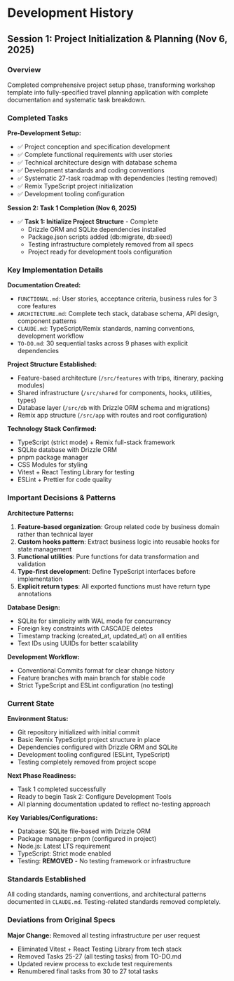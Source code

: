 # Development History

## Session 1: Project Initialization & Planning (Nov 6, 2025)

### Overview
Completed comprehensive project setup phase, transforming workshop template into fully-specified travel planning application with complete documentation and systematic task breakdown.

### Completed Tasks
**Pre-Development Setup:**
- ✅ Project conception and specification development
- ✅ Complete functional requirements with user stories
- ✅ Technical architecture design with database schema
- ✅ Development standards and coding conventions
- ✅ Systematic 27-task roadmap with dependencies (testing removed)
- ✅ Remix TypeScript project initialization
- ✅ Development tooling configuration

**Session 2: Task 1 Completion (Nov 6, 2025)**
- ✅ **Task 1: Initialize Project Structure** - Complete
  - Drizzle ORM and SQLite dependencies installed
  - Package.json scripts added (db:migrate, db:seed)
  - Testing infrastructure completely removed from all specs
  - Project ready for development tools configuration

### Key Implementation Details

**Documentation Created:**
- `FUNCTIONAL.md`: User stories, acceptance criteria, business rules for 3 core features
- `ARCHITECTURE.md`: Complete tech stack, database schema, API design, component patterns
- `CLAUDE.md`: TypeScript/Remix standards, naming conventions, development workflow
- `TO-DO.md`: 30 sequential tasks across 9 phases with explicit dependencies

**Project Structure Established:**
- Feature-based architecture (`/src/features` with trips, itinerary, packing modules)
- Shared infrastructure (`/src/shared` for components, hooks, utilities, types)
- Database layer (`/src/db` with Drizzle ORM schema and migrations)
- Remix app structure (`/src/app` with routes and root configuration)

**Technology Stack Confirmed:**
- TypeScript (strict mode) + Remix full-stack framework
- SQLite database with Drizzle ORM
- pnpm package manager
- CSS Modules for styling
- Vitest + React Testing Library for testing
- ESLint + Prettier for code quality

### Important Decisions & Patterns

**Architecture Patterns:**
1. **Feature-based organization**: Group related code by business domain rather than technical layer
2. **Custom hooks pattern**: Extract business logic into reusable hooks for state management
3. **Functional utilities**: Pure functions for data transformation and validation
4. **Type-first development**: Define TypeScript interfaces before implementation
5. **Explicit return types**: All exported functions must have return type annotations

**Database Design:**
- SQLite for simplicity with WAL mode for concurrency
- Foreign key constraints with CASCADE deletes
- Timestamp tracking (created_at, updated_at) on all entities
- Text IDs using UUIDs for better scalability

**Development Workflow:**
- Conventional Commits format for clear change history
- Feature branches with main branch for stable code
- Strict TypeScript and ESLint configuration (no testing)

### Current State

**Environment Status:**
- Git repository initialized with initial commit
- Basic Remix TypeScript project structure in place
- Dependencies configured with Drizzle ORM and SQLite
- Development tooling configured (ESLint, TypeScript)
- Testing completely removed from project scope

**Next Phase Readiness:**
- Task 1 completed successfully
- Ready to begin Task 2: Configure Development Tools
- All planning documentation updated to reflect no-testing approach

**Key Variables/Configurations:**
- Database: SQLite file-based with Drizzle ORM
- Package manager: pnpm (configured in project)
- Node.js: Latest LTS requirement
- TypeScript: Strict mode enabled
- Testing: **REMOVED** - No testing framework or infrastructure

### Standards Established
All coding standards, naming conventions, and architectural patterns documented in `CLAUDE.md`. Testing-related standards removed completely.

### Deviations from Original Specs
**Major Change:** Removed all testing infrastructure per user request
- Eliminated Vitest + React Testing Library from tech stack
- Removed Tasks 25-27 (all testing tasks) from TO-DO.md
- Updated review process to exclude test requirements
- Renumbered final tasks from 30 to 27 total tasks